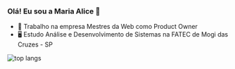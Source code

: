 ### Olá! Eu sou a Maria Alice 👋

- 💼 Trabalho na empresa Mestres da Web como Product Owner
- 🖥️ Estudo Análise e Desenvolvimento de Sistemas na FATEC de Mogi das Cruzes - SP


<img alt="top langs" src="https://github-readme-stats.vercel.app/api/top-langs/?username=mariaaliceog&layout=donut-vertical&theme=radical"/>

